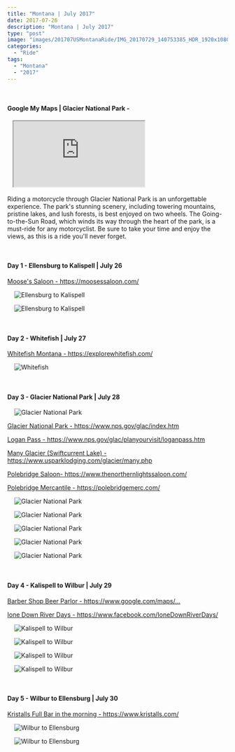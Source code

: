 ```yaml
---
title: "Montana | July 2017"
date: 2017-07-26
description: "Montana | July 2017"
type: "post"
image: "images/201707USMontanaRide/IMG_20170729_140753385_HDR_1920x1080x75.jpg"
categories: 
  - "Ride"
tags:
  - "Montana"
  - "2017"
---
```


<!-- Start ******************** MyMap01 ******************** Start -->	
<br>	
<h4>	
	Google My Maps | Glacier National Park -
</h4>	
<div class="embed-responsive embed-responsive-1by1">	
   <iframe 	
        src=	"https://www.google.com/maps/d/embed?mid=1I1Q0hxk_qaFsy-4PoP_Ictmds3u9ols&ehbc=2E312F"
        title=	"Google My Maps"
        loading="lazy"
    > 	
    </iframe>	
</div>
<p>
Riding a motorcycle through Glacier National Park is an unforgettable experience. The park's stunning scenery, including towering mountains, pristine lakes, and lush forests, is best enjoyed on two wheels. The Going-to-the-Sun Road, which winds its way through the heart of the park, is a must-ride for any motorcyclist. Be sure to take your time and enjoy the views, as this is a ride you'll never forget.
</p>
<!-- End ******************** MyMap01 ******************* End -->
<!-- Start ******************** Item01 ******************** Start -->	
<br>	
<h4>	
	Day 1 - Ellensburg to Kalispell | July 26
</h4>	
<p>	
  <a 
    href=https://moosessaloon.com/
    target="_blank">	
    Moose's Saloon - https://moosessaloon.com/
  </a>
</p>
<p>	
    <img 	
      src=	"/images/201707USMontanaRide/IMG_20170726_121134758_Custom.jpg"
      alt=	"Ellensburg to Kalispell"
      loading= "lazy"
    >	
</p>
<p>	
    <img 	
      src=	"/images/201707USMontanaRide/IMG_20170726_203517927_1920x1080x75.jpg"
      alt=	"Ellensburg to Kalispell"
      loading= "lazy"
    >	
</p>
<!-- End ******************** Item01 ******************** End -->	
<!-- Start ******************** Item02 ******************** Start -->	
<br>	
<h4>	
	Day 2 - Whitefish | July 27
</h4>	
<p>	
  <a 
    href=https://explorewhitefish.com/
    target="_blank">	
    Whitefish Montana - https://explorewhitefish.com/
  </a>
</p>
<p>	
    <img 	
      src=	"/images/201707USMontanaRide/IMG_20170727_145658388_HDR_1920x1080x75.jpg"
      alt=	"Whitefish"
      loading= "lazy"
    >	
</p>
<!-- End ******************** Item02 ******************** End -->	
<!-- Start ******************** Item03 ******************** Start -->	
<br>	
<h4>	
	Day 3 - Glacier National Park | July 28
</h4>	
<p>	
    <img 	
      src=	"/images/201707USMontanaRide/Day3GlacierNationalPark.jpg"
      alt=	"Glacier National Park"
      loading= "lazy"
    >	
</p>
<p>	
  <a 
    href=https://www.nps.gov/glac/index.htm
    target="_blank">	
     Glacier National Park - https://www.nps.gov/glac/index.htm
  </a>
</p>
<p>	
  <a 
    href=https://www.nps.gov/glac/planyourvisit/loganpass.htm
    target="_blank">	
     Logan Pass - https://www.nps.gov/glac/planyourvisit/loganpass.htm
  </a>
</p>
<p>	
  <a 
    href=https://www.usparklodging.com/glacier/many.php
    target="_blank">	
     Many Glacier (Swiftcurrent Lake) - https://www.usparklodging.com/glacier/many.php
  </a>
</p>
<p>	
  <a 
    href=https://www.thenorthernlightssaloon.com/
    target="_blank">	
     Polebridge Saloon- https://www.thenorthernlightssaloon.com/
  </a>
</p>
<p>	
  <a 
    href=https://polebridgemerc.com/
    target="_blank">	
     Polebridge Mercantile - https://polebridgemerc.com/
  </a>
</p>
<p>	
    <img 	
      src=	"/images/201707USMontanaRide/IMG_20170728_055903949_1920x1080x75.jpg"
      alt=	"Glacier National Park"
      loading= "lazy"
    >	
</p>
<p>	
    <img 	
      src=	"/images/201707USMontanaRide/IMG_20170728_084307651_1920x1080x75.jpg"
      alt=	"Glacier National Park"
      loading= "lazy"
    >	
</p>
<p>	
    <img 	
      src=	"/images/201707USMontanaRide/IMG_20170728_130203183_HDR_1920x1080x75.jpg"
      alt=	"Glacier National Park"
      loading= "lazy"
    >	
</p>
<p>	
    <img 	
      src=	"/images/201707USMontanaRide/IMG_20170728_112741073_1920x1080x75.jpg"
      alt=	"Glacier National Park"
      loading= "lazy"
    >	
</p>
<p>	
    <img 	
      src=	"/images/201707USMontanaRide/IMG_20170728_155145691_TOP_1920x1080x75.jpg"
      alt=	"Glacier National Park"
      loading= "lazy"
    >	
</p>
<!-- End ******************** Item03 ******************** End -->	
<!-- Start ******************** Item04 ******************** Start -->	
<br>	
<h4>	
	Day 4 - Kalispell to Wilbur | July 29
</h4>	
<p>	
  <a 
    href=https://www.google.com/maps/place/Barber+Shop+Beer+Parlor/@47.6088011,-114.6700502,17z/data=!4m6!3m5!1s0x536747a0db5c8f61:0xd8e9010bcba8aa31!8m2!3d47.6088011!4d-114.6700502!16s%2Fg%2F11c55xdhp5
    target="_blank">	
    Barber Shop Beer Parlor  - https://www.google.com/maps/...
  </a>
</p>
<p>	
  <a 
    href=https://www.facebook.com/IoneDownRiverDays/
    target="_blank">	
    Ione Down River Days  - https://www.facebook.com/IoneDownRiverDays/
  </a>
</p>
<p>	
    <img 	
      src=	"/images/201707USMontanaRide/IMG_20170729_112808413_1920x1080x75.jpg"
      alt=	"Kalispell to Wilbur"
      loading= "lazy"
    >	
</p>
<p>	
    <img 	
      src=	"/images/201707USMontanaRide/IMG_20170729_140753385_HDR_1920x1080x75.jpg"
      alt=	"Kalispell to Wilbur"
      loading= "lazy"
    >	
</p>
<p>	
    <img 	
      src=	"/images/201707USMontanaRide/IMG_20170730_122146671_1920x1080x75.jpg"
      alt=	"Kalispell to Wilbur"
      loading= "lazy"
    >	
</p>
<p>	
    <img 	
      src=	"/images/201707USMontanaRide/IMG_20170730_205019537_HDR_1920x1080x75.jpg"
      alt=	"Kalispell to Wilbur"
      loading= "lazy"
    >	
</p>

<!-- End ******************** Item04 ******************** End -->	
<!-- Start ******************** Item05 ******************** Start -->	
<br>	
<h4>	
	Day 5 - Wilbur to Ellensburg | July 30
</h4>	
<p>	
  <a 
    href=https://www.kristalls.com/
    target="_blank">	
    Kristalls Full Bar in the morning - https://www.kristalls.com/
  </a>
</p>
<p>	
    <img 	
      src=	"/images/201707USMontanaRide/IMG_20170731_100428019_HDR_1920x1080x75.jpg"
      alt=	"Wilbur to Ellensburg"
      loading= "lazy"
    >	
</p>
<p>	
    <img 	
      src=	"/images/201707USMontanaRide/IMG_20170731_122709775_HDR_1920x1080x75.jpg"
      alt=	"Wilbur to Ellensburg"
      loading= "lazy"
    >	
</p>

<!-- End ******************** Item05 ******************** End -->	